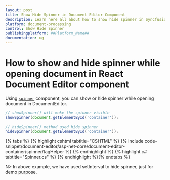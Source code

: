 ```yaml
---
layout: post
title: Show Hide Spinner in Document Editor Component
description: Learn here all about how to show hide spinner in Syncfusion Document Editor component of Syncfusion Essential JS 2 and more.
platform: document-processing
control: Show Hide Spinner
publishingplatform: ##Platform_Name##
documentation: ug
---
```



# How to show and hide spinner while opening document in React Document Editor component

Using [`spinner`](https://ej2.syncfusion.com/aspnetcore/documentation/spinner/getting-started-asp-core/) component, you can show or hide spinner while opening document in DocumentEditor.

```typescript
// showSpinner() will make the spinner visible
showSpinner(document.getElementById('container'));

// hideSpinner() method used hide spinner
hideSpinner(document.getElementById('container'));
```


{% tabs %}
{% highlight cshtml tabtitle="CSHTML" %}
{% include code-snippet/document-editor/asp-net-core/document-editor-container/spinner/tagHelper %}
{% endhighlight %}
{% highlight c# tabtitle="Spinner.cs" %}
{% endhighlight %}{% endtabs %}


N> In above example, we have used setInterval to hide spinner, just for demo purpose.

